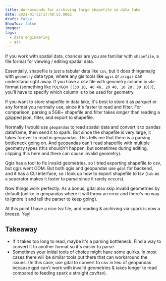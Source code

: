 ```yaml
---
title: Workarounds for archiving large shapefile in data lake
date: 2021-01-31T17:40:53.000Z
draft: false
ShowToc: false
images:
tags:
  - data engineering
  - gis
---
```


If you work with spatial data, chances are you are familiar with `shapefile`, a file format for viewing / editing spatial data.

Essentially, shapefile is just a tabular data like `csv`, but it does thingamajig with `geometry` data type, where any gis tools like `qgis` or `arcgis` can understand right away. If you have a csv file with geometry column in `wkt` format (something like `POLYGON ((30 10, 40 40, 20 40, 10 20, 30 10))`), you'll have to specify which column is to be used for geometry.

If you want to store shapefile in data lake, it's best to store it as parquet or any format you normally use, since it's faster to read and filter. For comparison, parsing a 5GB+ shapefile and filter takes _longer_ than reading a gzipped json, filter, and export to shapefile.

Normally I would use `geopandas` to read spatial data and convert it to pandas dataframe, then send it to spark. But since the shapefile is very large, it takes forever to read in geopandas. This tells me that there is a parsing bottleneck going on. And geopandas can't read shapefile with multiple geometry types (this shouldn't happen, but sometimes during editing, clipping this here and there can cause invalid geometry).

Qgis has a tool to fix invalid geometries, so I tried exporting shapefile to csv, but qgis went OOM. But both qgis and geopandas use `gdal` for backend, and it has a CLI interface, so I look up how to export shapefile to tsv (`tab` as a seperator makes it faster to parse since it rarely occurs).

Now things work perfectly. As a bonus, gdal also skip invalid geometries by default (unlike in geopandas where it will throw an error and there's no way to ignore it and tell the parser to keep going).

At this point I have a nice tsv file, and reading & archiving via spark is now a breeze. Yay!

## Takeaway

- If it takes too long to read, maybe it's a parsing bottleneck. Find a way to convert it to another format so it's easier to parse.
- Sometimes your initial tools of choice might have some quirks. In most cases there will be similar tools out there that can workaround the issues. (In this case, use gdal to convert to csv in lieu of geopandas because gpd can't work with invalid geometries & takes longer to read compared to feeding spark a straight csv/tsv).
